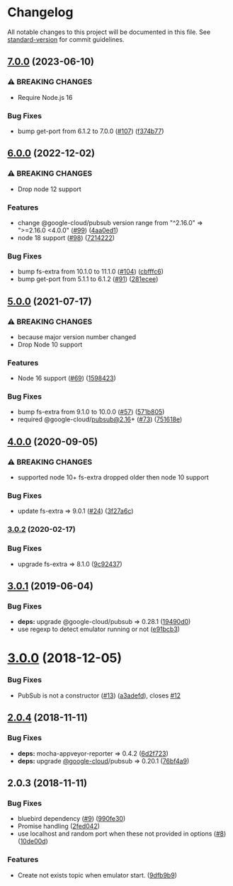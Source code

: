 # Changelog

All notable changes to this project will be documented in this file. See [standard-version](https://github.com/conventional-changelog/standard-version) for commit guidelines.

## [7.0.0](https://github.com/ert78gb/google-pubsub-emulator/compare/v6.0.0...v7.0.0) (2023-06-10)


### ⚠ BREAKING CHANGES

* Require Node.js 16

### Bug Fixes

* bump get-port from 6.1.2 to 7.0.0 ([#107](https://github.com/ert78gb/google-pubsub-emulator/issues/107)) ([f374b77](https://github.com/ert78gb/google-pubsub-emulator/commit/f374b7702494cca9d13b7af26f35fee06acfb5f2))

## [6.0.0](https://github.com/ert78gb/google-pubsub-emulator/compare/v5.0.0...v6.0.0) (2022-12-02)


### ⚠ BREAKING CHANGES

* Drop node 12 support

### Features

* change @google-cloud/pubsub version range from "^2.16.0" => ">=2.16.0 <4.0.0" ([#99](https://github.com/ert78gb/google-pubsub-emulator/issues/99)) ([4aa0ed1](https://github.com/ert78gb/google-pubsub-emulator/commit/4aa0ed1b8ef0e8157208384c3f2fc2c8dad1e8b1))
* node 18 support ([#98](https://github.com/ert78gb/google-pubsub-emulator/issues/98)) ([7214222](https://github.com/ert78gb/google-pubsub-emulator/commit/7214222a2cc2b7c62562d19fdf4ce59a15c3eeed))


### Bug Fixes

* bump fs-extra from 10.1.0 to 11.1.0 ([#104](https://github.com/ert78gb/google-pubsub-emulator/issues/104)) ([cbfffc6](https://github.com/ert78gb/google-pubsub-emulator/commit/cbfffc6dacd8fa2d69141cf5781737bf060ad36e))
* bump get-port from 5.1.1 to 6.1.2 ([#91](https://github.com/ert78gb/google-pubsub-emulator/issues/91)) ([281ecee](https://github.com/ert78gb/google-pubsub-emulator/commit/281ecee8b596a3116f818a1c5feaacab9f58c44f))

## [5.0.0](https://github.com/ert78gb/google-pubsub-emulator/compare/v4.0.0...v5.0.0) (2021-07-17)


### ⚠ BREAKING CHANGES

* because major version number changed
* Drop Node 10 support

### Features

* Node 16 support ([#69](https://github.com/ert78gb/google-pubsub-emulator/issues/69)) ([1598423](https://github.com/ert78gb/google-pubsub-emulator/commit/1598423b23fcc9f1a837232decce0fecb82d2fb7))


### Bug Fixes

* bump fs-extra from 9.1.0 to 10.0.0 ([#57](https://github.com/ert78gb/google-pubsub-emulator/issues/57)) ([571b805](https://github.com/ert78gb/google-pubsub-emulator/commit/571b805c1da030c1319dedd963ce2dc4e502ecc2))
* required @google-cloud/pubsub@2.16+ ([#73](https://github.com/ert78gb/google-pubsub-emulator/issues/73)) ([751618e](https://github.com/ert78gb/google-pubsub-emulator/commit/751618e4754bcfa5c867766fd44866a7fadada47))

## [4.0.0](https://github.com/ert78gb/google-pubsub-emulator/compare/v3.0.2...v4.0.0) (2020-09-05)


### ⚠ BREAKING CHANGES

* supported node 10+
fs-extra dropped older then node 10 support

### Bug Fixes

* update fs-extra => 9.0.1 ([#24](https://github.com/ert78gb/google-pubsub-emulator/issues/24)) ([3f27a6c](https://github.com/ert78gb/google-pubsub-emulator/commit/3f27a6cd8fa277b960b454d55b53b4b6fd92871d))

### [3.0.2](https://github.com/ert78gb/google-pubsub-emulator/compare/v3.0.1...v3.0.2) (2020-02-17)


### Bug Fixes

* upgrade fs-extra => 8.1.0 ([9c92437](https://github.com/ert78gb/google-pubsub-emulator/commit/9c924374055e2abc859efbe8a1298e55df3716b5))

## [3.0.1](https://github.com/ert78gb/google-pubsub-emulator/compare/v3.0.0...v3.0.1) (2019-06-04)


### Bug Fixes

* **deps:** upgrade @google-cloud/pubsub => 0.28.1 ([19490d0](https://github.com/ert78gb/google-pubsub-emulator/commit/19490d0))
* use regexp to detect emulator running or not ([e91bcb3](https://github.com/ert78gb/google-pubsub-emulator/commit/e91bcb3))



<a name="3.0.0"></a>
# [3.0.0](https://github.com/ert78gb/google-pubsub-emulator/compare/v2.0.4...v3.0.0) (2018-12-05)


### Bug Fixes

* PubSub is not a constructor ([#13](https://github.com/ert78gb/google-pubsub-emulator/issues/13)) ([a3adefd](https://github.com/ert78gb/google-pubsub-emulator/commit/a3adefd)), closes [#12](https://github.com/ert78gb/google-pubsub-emulator/issues/12)



<a name="2.0.4"></a>
## [2.0.4](https://github.com/ert78gb/google-pubsub-emulator/compare/v2.0.3...v2.0.4) (2018-11-11)


### Bug Fixes

* **deps:** mocha-appveyor-reporter => 0.4.2 ([6d2f723](https://github.com/ert78gb/google-pubsub-emulator/commit/6d2f723))
* **deps:** upgrade [@google-cloud](https://github.com/google-cloud)/pubsub => 0.20.1 ([76bf4a9](https://github.com/ert78gb/google-pubsub-emulator/commit/76bf4a9))



<a name="2.0.3"></a>
## 2.0.3 (2018-11-11)


### Bug Fixes

* bluebird dependency ([#9](https://github.com/ert78gb/google-pubsub-emulator/issues/9)) ([990fe30](https://github.com/ert78gb/google-pubsub-emulator/commit/990fe30))
* Promise handling ([2fed042](https://github.com/ert78gb/google-pubsub-emulator/commit/2fed042))
* use localhost and random port when these not provided in options ([#8](https://github.com/ert78gb/google-pubsub-emulator/issues/8)) ([10de00d](https://github.com/ert78gb/google-pubsub-emulator/commit/10de00d))


### Features

* Create not exists topic when emulator start. ([9dfb9b9](https://github.com/ert78gb/google-pubsub-emulator/commit/9dfb9b9))
